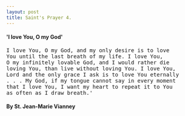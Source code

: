 ```yaml
---
layout: post
title: Saint's Prayer 4.
---
```


<h4>'I love You, O my God'</h4>

<pre>
I love You, O my God, and my only desire is to love
You until the last breath of my life. I love You,
O my infinitely lovable God, and I would rather die
loving You, than live without loving You. I love You,
Lord and the only grace I ask is to love You eternally
. . . My God, if my tongue cannot say in every moment
that I love You, I want my heart to repeat it to You
as often as I draw breath.'
</pre>

<h4>By St. Jean-Marie Vianney</h4>